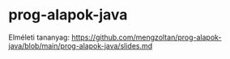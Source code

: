 # prog-alapok-java

Elméleti tananyag: https://github.com/mengzoltan/prog-alapok-java/blob/main/prog-alapok-java/slides.md


